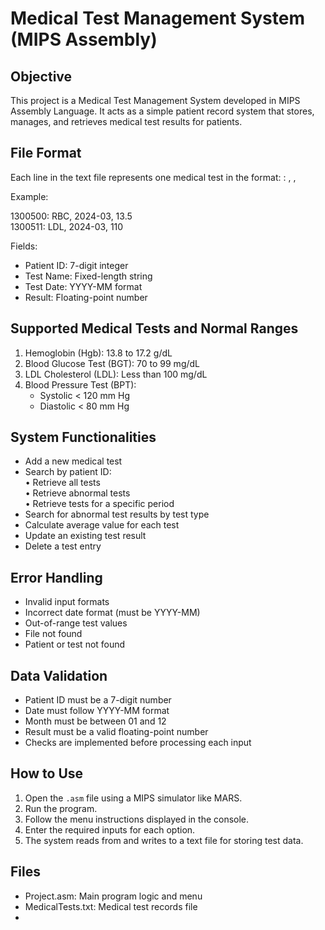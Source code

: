 # Medical Test Management System (MIPS Assembly)

## Objective
This project is a Medical Test Management System developed in MIPS Assembly Language.
It acts as a simple patient record system that stores, manages, and retrieves medical test results for patients.

## File Format
Each line in the text file represents one medical test in the format:
<PatientID>: <TestName>, <TestDate>, <Result>

Example:

1300500: RBC, 2024-03, 13.5  
1300511: LDL, 2024-03, 110

Fields:
- Patient ID: 7-digit integer
- Test Name: Fixed-length string
- Test Date: YYYY-MM format
- Result: Floating-point number

## Supported Medical Tests and Normal Ranges
1. Hemoglobin (Hgb): 13.8 to 17.2 g/dL  
2. Blood Glucose Test (BGT): 70 to 99 mg/dL  
3. LDL Cholesterol (LDL): Less than 100 mg/dL  
4. Blood Pressure Test (BPT):  
   - Systolic < 120 mm Hg  
   - Diastolic < 80 mm Hg

## System Functionalities
- Add a new medical test  
- Search by patient ID:  
  • Retrieve all tests  
  • Retrieve abnormal tests  
  • Retrieve tests for a specific period  
- Search for abnormal test results by test type  
- Calculate average value for each test  
- Update an existing test result  
- Delete a test entry  

## Error Handling
- Invalid input formats  
- Incorrect date format (must be YYYY-MM)  
- Out-of-range test values  
- File not found  
- Patient or test not found  

## Data Validation
- Patient ID must be a 7-digit number  
- Date must follow YYYY-MM format  
- Month must be between 01 and 12  
- Result must be a valid floating-point number  
- Checks are implemented before processing each input

## How to Use
1. Open the `.asm` file using a MIPS simulator like MARS.
2. Run the program.
3. Follow the menu instructions displayed in the console.
4. Enter the required inputs for each option.
5. The system reads from and writes to a text file for storing test data.

## Files
- Project.asm: Main program logic and menu
- MedicalTests.txt: Medical test records file
- 


